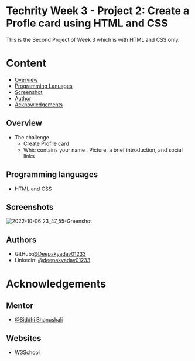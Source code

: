 
# Techrity Week 3 - Project 2: Create a Profle card using HTML and CSS
This is the Second Project of Week 3 which is with HTML and CSS only.

# Content
- [Overview](#Overview)
- [Programming Lanuages](#Programming-languages)
- [Screenshot](#Screenshots)
- [Author](#Authors)
- [Acknowledgements](#acknowledgements)

## Overview
- The challenge
    - Create Profile card
    - Whic contains your name , Picture, a brief introduction, and social links
## Programming languages
- HTML and CSS
## Screenshots
![2022-10-06 23_47_55-Greenshot](https://user-images.githubusercontent.com/108972310/194389249-439ed0b1-ffab-495d-b7fe-27d2f2c5b501.png)


## Authors

- GitHub:[@Deepakyadav01233](https://github.com/Deepakydv01233)
- Linkedin: [@deepakyadav01233](https://www.linkedin.com/in/deepakyadav01233/)

# Acknowledgements
## Mentor
- [@Siddhi Bhanushali](https://github.com/siddhi-244)
## Websites
- [W3School](https://www.w3schools.com/)
